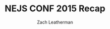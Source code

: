 ---
title: 'NEJS CONF 2015 Recap'
author: Zach Leatherman
layout: post
permalink: /web/nejsconf/2015/
categories:
tags:
  - external
  - conference
  - organizing
  - nejsconf
external_url: https://nebraskajs.com/2015/nejsconf-2015/
event_date: 'August 7'
---